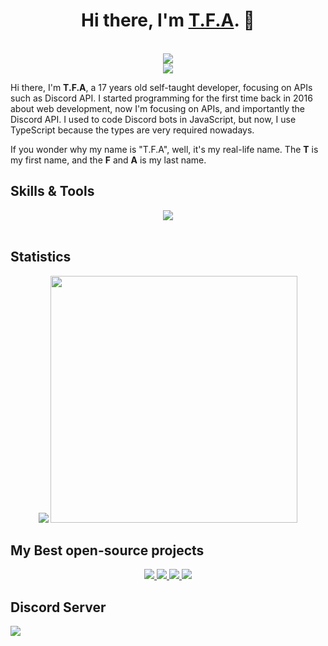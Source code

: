 <h1 align="center">Hi there, I'm <strong><a href="https://tfagaming.github.io">T.F.A</a></strong>. 👋</h1>
<p align="center">
  <br>
  <img src="https://lanyard.cnrad.dev/api/849413565487382578">
  <br>
  <img src="https://komarev.com/ghpvc/?username=tfagaming&label=Profile%20views:&color=brightgreen">
</p>

Hi there, I'm **T.F.A**, a 17 years old self-taught developer, focusing on APIs such as Discord API. I started programming for the first time back in 2016 about web development, now I'm focusing on APIs, and importantly the Discord API. I used to code Discord bots in JavaScript, but now, I use TypeScript because the types are very required nowadays.

If you wonder why my name is "T.F.A", well, it's my real-life name. The **T** is my first name, and the **F** and **A** is my last name.

## Skills & Tools

<p align="center">
    <img src="https://skillicons.dev/icons?i=js,ts,c,cpp,py,bash,html,css,cassandra,mongodb,prisma,mysql,vscode,nodejs,git,github,stackoverflow,arduino&theme=dark">
    <br>
    <br>
</p>

## Statistics

<div align="center" dir="auto">
  <img src="https://github-readme-stats.vercel.app/api/top-langs/?username=tfagaming&layout=compact&title_color=fff&icon_color=79ff97&text_color=9f9f9f&bg_color=151515&border_radius=10">
  <img width="395" src="https://github-readme-stats.vercel.app/api?username=tfagaming&layout=compact&show_icons=true&title_color=fff&icon_color=79ff97&text_color=9f9f9f&bg_color=151515&border_radius=10">
</div>

## My Best open-source projects

<div align="center" dir="auto">
  <a href="https://github.com/TFAGaming/DiscordJS-V14-Bot-Template">
    <img src="https://github-readme-stats.vercel.app/api/pin/?username=tfagaming&repo=DiscordJS-V14-Bot-Template&title_color=fff&icon_color=79ff97&text_color=9f9f9f&bg_color=151515&border_radius=10">
  </a>

  <a href="https://github.com/TFAGaming/TFA-Utilities">
    <img src="https://github-readme-stats.vercel.app/api/pin/?username=tfagaming&repo=TFA-Utilities&title_color=fff&icon_color=79ff97&text_color=9f9f9f&bg_color=151515&border_radius=10">
  </a>

  <a href="https://github.com/TFAGaming/Horizon-Handler">
    <img src="https://github-readme-stats.vercel.app/api/pin/?username=tfagaming&repo=Horizon-Handler&title_color=fff&icon_color=79ff97&text_color=9f9f9f&bg_color=151515&border_radius=10">
  </a>

  <a href="https://github.com/TFAGaming/NetLevel-Bot">
    <img src="https://github-readme-stats.vercel.app/api/pin/?username=tfagaming&repo=NetLevel-Bot&title_color=fff&icon_color=79ff97&text_color=9f9f9f&bg_color=151515&border_radius=10">
  </a>
</div>

## Discord Server
<div>
  <a href="https://discord.gg/E6VFACWu5V">
     <img src="https://discord.com/api/guilds/918611797194465280/widget.png?style=banner3">
  </a>
</div>
